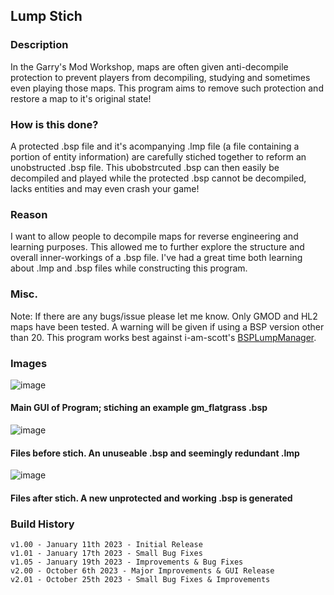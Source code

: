 ## Lump Stich
### Description

In the Garry's Mod Workshop, maps are often given anti-decompile protection to prevent players from decompiling, studying and sometimes even playing those maps. This program aims to remove such protection and restore a map to it's original state!

### How is this done?

A protected .bsp file and it's acompanying .lmp file (a file containing a portion of entity information) are carefully stiched together to reform an unobstructed .bsp file. This ubobstrcuted .bsp can then easily be decompiled and played while the protected .bsp cannot be decompiled, lacks entities and may even crash your game!

### Reason

I want to allow people to decompile maps for reverse engineering and learning purposes. This allowed me to further explore the structure and overall inner-workings of a .bsp file. I've had a great time both learning about .lmp and .bsp files while constructing this program.

### Misc.

Note: If there are any bugs/issue please let me know.
Only GMOD and HL2 maps have been tested. A warning will be given if using a BSP version other than 20.
This program works best against i-am-scott's [BSPLumpManager](https://github.com/i-am-scott/BSPLumpManager).



### Images
![image](https://github.com/Rim032/lump_stich/assets/45215785/0bbeba9d-3337-45b8-abdf-81f4c4e0c07f)
#### Main GUI of Program; stiching an example gm_flatgrass .bsp

![image](https://github.com/Rim032/lump_stich/assets/45215785/a2196fb2-386c-49af-bd54-10cebf894afa)
#### Files before stich. An unuseable .bsp and seemingly redundant .lmp

![image](https://github.com/Rim032/lump_stich/assets/45215785/d07230b5-c635-4728-a554-e4d0da45d847)
#### Files after stich. A new unprotected and working .bsp is generated



### Build History
```
v1.00 - January 11th 2023 - Initial Release
v1.01 - January 17th 2023 - Small Bug Fixes
v1.05 - January 19th 2023 - Improvements & Bug Fixes
v2.00 - October 6th 2023 - Major Improvements & GUI Release
v2.01 - October 25th 2023 - Small Bug Fixes & Improvements
```
